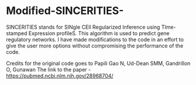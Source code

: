 # Modified-SINCERITIES-
SINCERITIES stands for SINgle CEll Regularized Inference using TIme-stamped Expression profileS. This algorithm is used to predict gene regulatory networks. I have made modifications to the code in an effort to give the user more options without compromising the performance of the code.

Credits for the original code goes to Papili Gao N, Ud-Dean SMM, Gandrillon O, Gunawan 
The link to the paper - https://pubmed.ncbi.nlm.nih.gov/28968704/
